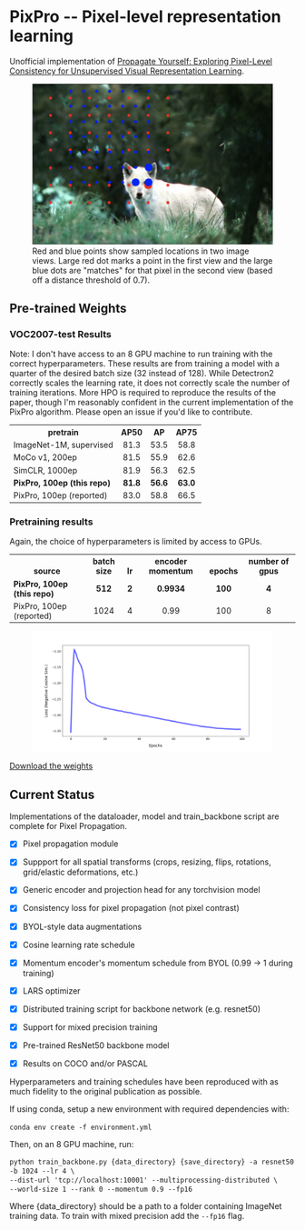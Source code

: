 # PixPro -- Pixel-level representation learning

Unofficial implementation of [Propagate Yourself: Exploring Pixel-Level Consistency for Unsupervised Visual Representation Learning](https://arxiv.org/abs/2011.10043).

<figure>
  <img src="./images/example.png"></img>
  <figcaption>Red and blue points show sampled locations in two image views. Large red dot marks a point in the first view and the large blue dots are "matches" for that pixel in the second view (based off a distance threshold of 0.7).</figcaption>
</figure>


## Pre-trained Weights

### VOC2007-test Results

Note: I don't have access to an 8 GPU machine to run training with the correct hyperparameters. These results are from training a model with a quarter of the desired batch size (32 instead of 128). While Detectron2 correctly scales the learning rate, it does not correctly scale the number of training iterations. More HPO is required to reproduce the results of the paper, though I'm reasonably confident in the current implementation of the PixPro algorithm. Please open an issue if you'd like to contribute.

<table><tbody>
<!-- START TABLE -->
<!-- TABLE HEADER -->
<th valign="bottom">pretrain</th>
<th valign="bottom">AP50</th>
<th valign="bottom">AP</th>
<th valign="bottom">AP75</th>
<!-- TABLE BODY -->
<tr><td align="left">ImageNet-1M, supervised</td>
<td align="center">81.3</td>
<td align="center">53.5</td>
<td align="center">58.8</td>
</tr>
<tr><td align="left">MoCo v1, 200ep</td>
<td align="center">81.5</td>
<td align="center">55.9</td>
<td align="center">62.6</td>
</tr>
</tr>
<tr><td align="left">SimCLR, 1000ep</td>
<td align="center">81.9</td>
<td align="center">56.3</td>
<td align="center">62.5</td>
</tr>
</tr>
<tr><td align="left"><b>PixPro, 100ep (this repo)</b></td>
<td align="center"><b>81.8</b></td>
<td align="center"><b>56.6</b></td>
<td align="center"><b>63.0</b></td>
</tr>
</tr>
<tr><td align="left">PixPro, 100ep (reported)</td>
<td align="center">83.0</td>
<td align="center">58.8</td>
<td align="center">66.5</td>
</tr>
</tbody></table>

### Pretraining results

Again, the choice of hyperparameters is limited by access to GPUs.

<table><tbody>
<!-- START TABLE -->
<!-- TABLE HEADER -->
<th valign="bottom">source</th>
<th valign="bottom">batch size</th>
<th valign="bottom">lr</th>
<th valign="bottom">encoder momentum</th>
<th valign="bottom">epochs</th>
<th valign="bottom">number of gpus</th>
<!-- TABLE BODY -->
<tr><td align="left"><b>PixPro, 100ep (this repo)</b></td>
<td align="center"><b>512</b></td>
<td align="center"><b>2</b></td>
<td align="center"><b>0.9934</b></td>
<td align="center"><b>100</b></td>
<td align="center"><b>4</b></td>
</tr>
</tr>
<tr><td align="left">PixPro, 100ep (reported)</td>
<td align="center">1024</td>
<td align="center">4</td>
<td align="center">0.99</td>
<td align="center">100</td>
<td align="center">8</td>
</tr>
</tbody></table>

<figure>
  <img src="./images/pixpro100_bsz512_loss.png"></img>
</figure>

<a href="https://www.dropbox.com/s/5vqscsb78p9lg1e/pixpro100_bsz512_IN1M.tar.pth?dl=0">Download the weights</a>


## Current Status

Implementations of the dataloader, model and train_backbone script are complete for Pixel Propagation.

- [x] Pixel propagation module
- [x] Suppport for all spatial transforms (crops, resizing, flips, rotations, grid/elastic deformations, etc.)
- [x] Generic encoder and projection head for any torchvision model
- [x] Consistency loss for pixel propagation (not pixel contrast)
- [x] BYOL-style data augmentations
- [x] Cosine learning rate schedule
- [x] Momentum encoder's momentum schedule from BYOL (0.99 -> 1 during training)
- [x] LARS optimizer
- [x] Distributed training script for backbone network (e.g. resnet50)
- [x] Support for mixed precision training
- [x] Pre-trained ResNet50 backbone model
- [x] Results on COCO and/or PASCAL


Hyperparameters and training schedules have been reproduced with as much fidelity to the original publication as possible.

If using conda, setup a new environment with required dependencies with:

```conda env create -f environment.yml```

Then, on an 8 GPU machine, run:

```
python train_backbone.py {data_directory} {save_directory} -a resnet50 -b 1024 --lr 4 \
--dist-url 'tcp://localhost:10001' --multiprocessing-distributed \
--world-size 1 --rank 0 --momentum 0.9 --fp16
```

Where {data_directory} should be a path to a folder containing ImageNet training data. To train with mixed precision add the ```--fp16``` flag.
